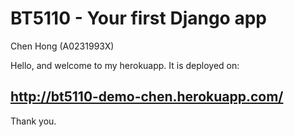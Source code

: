 # BT5110 - Your first Django app

Chen Hong (A0231993X)

Hello, and welcome to my herokuapp. It is deployed on:
## http://bt5110-demo-chen.herokuapp.com/

Thank you. 

